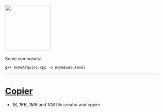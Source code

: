 ## <img align="center" width="150" height="150" src="https://upload.wikimedia.org/wikipedia/commons/thumb/1/18/ISO_C%2B%2B_Logo.svg/1200px-ISO_C%2B%2B_Logo.svg.png">

Some commands:
```commandline
g++ nomeArquivo.cpp -o nomeExecutavel
```

------

# [Copier](https://github.com/eduschadesoares/cCodes/tree/master/Copiar)
* *1B*, *1KB*, *1MB* and *1GB* file creator and copier



